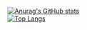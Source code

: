 [![Anurag's GitHub stats](https://github-readme-stats.vercel.app/api?username=Fergus4506)](https://github.com/anuraghazra/github-readme-stats)
<br>
[![Top Langs](https://github-readme-stats.vercel.app/api/top-langs/?username=Fergus4506&layout=donut-vertical)](https://github.com/anuraghazra/github-readme-stats)

